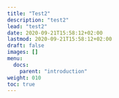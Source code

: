 ```yaml
---
title: "Test2"
description: "test2"
lead: "test2"
date: 2020-09-21T15:58:12+02:00
lastmod: 2020-09-21T15:58:12+02:00
draft: false
images: []
menu:
  docs:
    parent: "introduction"
weight: 010
toc: true
---
```


